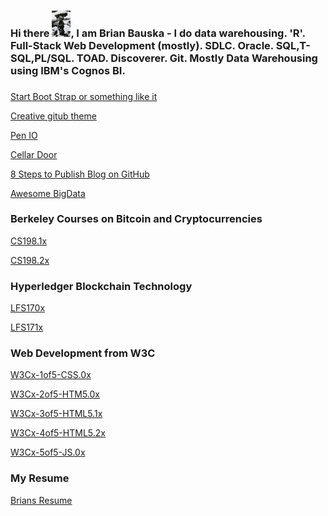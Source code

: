 ###  

<!---
### Hi there 👋
--->
<!---
**bbauska/bbauska** is a ✨ _special_ ✨ repository because its `README.md` (this file) appears on your GitHub profile.
Here are some ideas to get you started:
- 🔭 I’m currently working on ...ufo/atom bomb = ufo.bauska.site
- 🌱 I’m currently learning ...how to be a better person, grandfather, father
- 👯 I’m looking to collaborate on ...deliveries
- 🤔 I’m looking for help with ...which front-end web turn-key apps are best
- 💬 Ask me about ...nada
- 📫 How to reach me: ...brianbauska@gmail.com
- 😄 Pronouns: ...Gleeful, possessive (my,our,yours,his,hers)
- ⚡ Fun fact: ...Over 2,000 atomic bombs were 'tested' Worldwide since 1944.  Not fun, but still a fact.
-->
### Hi there <img src="https://github.com/bbauska/ufo/blob/main/images/60th%20Anniversary%20Of%20The%20Atomic%20Bomb%20Of%20Nagasaki.jpg?raw=true" width="30px">, I am Brian Bauska - I do data warehousing. 'R'.  Full-Stack Web Development (mostly). SDLC. Oracle. SQL,T-SQL,PL/SQL.  TOAD.  Discoverer.  Git.  Mostly Data Warehousing using IBM's Cognos BI.

###
[Start Boot Strap or something like it](https://github.com/startbootstrap/startbootstrap-creative)

[Creative gitub theme](https://startbootstrap.com/theme/creative)

[Pen IO](https://codepen.io/fossheim/pen/PoqKoLY)

[Cellar Door](https://github.com/bbauska/cellardoor)

[8 Steps to Publish Blog on GitHub](https://medium.com/tunapanda-institute/8-steps-to-publish-your-portfolio-on-github-9d6e6e3d2e84)

[Awesome BigData](https://github.com/bbauska/awesome-bigdata/blob/main/README.md)

<h3>Berkeley Courses on Bitcoin and Cryptocurrencies</h3>

[CS198.1x](https://cs198.1x.bauska.net)

[CS198.2x](https://cs198.1x.bauska.net)

<h3> Hyperledger Blockchain Technology</h3>

[LFS170x](https://lfs170x.bauska.org)

[LFS171x](https://lfs171x.bauska.org)

<h3>Web Development from W3C</h3>

[W3Cx-1of5-CSS.0x](https://w3cx-1of5-css.0x.bauska.org/)

[W3Cx-2of5-HTM5.0x](https://w3cx-2of5-html5.0x.bauska.org/)

[W3Cx-3of5-HTML5.1x](https://w3cx-3of5-html5.1x.bauska.org/)

[W3Cx-4of5-HTML5.2x](https://w3cx-4of5-html5.2x.bauska.org/)

[W3Cx-5of5-JS.0x](https://w3cx-5of5-js.0x.bauska.org/)

<h3>My Resume</h3>

[Brians Resume](https://brians-resume.bauska.net/)

